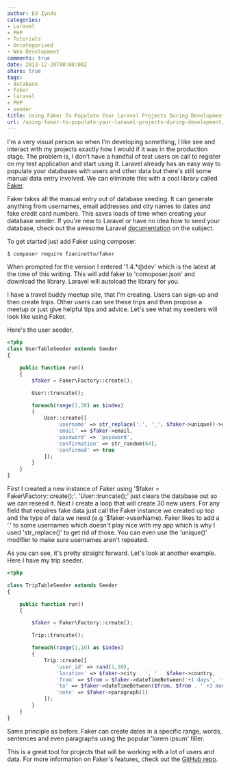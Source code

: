 ```yaml
---
author: Ed Zynda
categories:
- Laravel
- PHP
- Tutorials
- Uncategorized
- Web Development
comments: true
date: 2013-12-20T00:00:00Z
share: true
tags:
- database
- Faker
- laravel
- PHP
- seeder
title: Using Faker To Populate Your Laravel Projects During Development
url: /using-faker-to-populate-your-laravel-projects-during-development/
---
```


I'm a very visual person so when I'm developing something, I like see and interact with my projects exactly how I would if it was in the production stage. The problem is, I don't have a handful of test users on call to register on my test application and start using it. Laravel already has an easy way to populate your databases with users and other data but there's still some manual data entry involved. We can eliminate this with a cool library called <a href="https://github.com/fzaninotto/Faker" title="Faker on GitHub" target="_blank">Faker</a>.

Faker takes all the manual entry out of database seeding. It can generate anything from usernames, email addresses and city names to dates and fake credit card numbers. This saves loads of time when creating your database seeder. If you're new to Laravel or have no idea how to seed your database, check out the awesome Laravel <a href="http://laravel.com/docs/migrations#database-seeding" title="Laravel - Database Seeding" target="_blank">documentation</a> on the subject.

To get started just add Faker using composer.

```bash  
$ composer require fzaninotto/faker  
```

When prompted for the version I entered '1.4.*@dev' which is the latest at the time of this writing. This will add faker to 'comoposer.json' and download the library. Laravel will autoload the library for you.

I have a travel buddy meetup site, that I'm creating. Users can sign-up and then create trips. Other users can see these trips and then propose a meetup or just give helpful tips and advice. Let's see what my seeders will look like using Faker.

Here's the user seeder.

```php  
<?php
class UserTableSeeder extends Seeder
{

    public function run()  
    {  
        $faker = Faker\Factory::create();

        User::truncate();

        foreach(range(1,30) as $index)  
        {  
            User::create([  
                'username' => str_replace('.', '_', $faker->unique()->userName),  
                'email' => $faker->email,  
                'password' => 'password',  
                'confirmation' => str_random(64),  
                'confirmed' => true  
            ]);  
        }
    }
}  
```

First I created a new instance of Faker using '$faker = Faker\Factory::create();'. 'User::truncate();' just clears the database out so we can reseed it. Next I create a loop that will create 30 new users. For any field that requires fake data just call the Faker instance we created up top and the type of data we need (e.g '$faker->userName). Faker likes to add a '.' to some usernames which doesn't play nice with my app which is why I used 'str_replace()' to get rid of those. You can even use the 'unique()' modifier to make sure usernames aren't repeated.

As you can see, it's pretty straight forward. Let's look at another example. Here I have my trip seeder.

```php  
<?php

class TripTableSeeder extends Seeder
{

    public function run()  
    {

        $faker = Faker\Factory::create();

        Trip::truncate();

        foreach(range(1,10) as $index)  
        {  
            Trip::create([  
                'user_id' => rand(1,30),  
                'location' => $faker->city . ', ' . $faker->country,  
                'from' => $from = $faker->dateTimeBetween('+1 days', '+2 years')->format('m/d/Y'),  
                'to' => $faker->dateTimeBetween($from, $from . ' +3 months')->format('m/d/Y'),  
                'note' => $faker->paragraph(1)  
            ]);  
        }  
    }  
}  
```

Same principle as before. Faker can create dates in a specific range, words, sentences and even paragraphs using the popular 'lorem ipsum' filler.

This is a great tool for projects that will be working with a lot of users and data. For more information on Faker's features, check out the <a href="https://github.com/fzaninotto/Faker" title="Faker on GitHub" target="_blank">GitHub repo</a>.

 [1]: http://www.edzynda.com/media/fake.jpg
